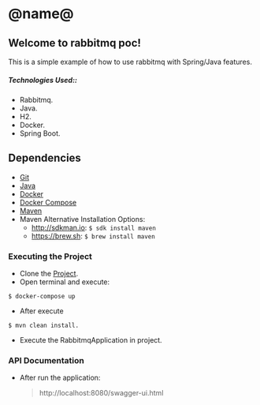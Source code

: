 # @name@

## Welcome to rabbitmq poc!

This is a simple example of how to use rabbitmq with Spring/Java features.

##### Technologies Used::
 - Rabbitmq.
 - Java.
 - H2.
 - Docker.
 - Spring Boot.

## Dependencies
- [Git](https://www.atlassian.com/git/tutorials/install-git)
- [Java](https://www.java.com/en/download/help/download_options.xml)
- [Docker](https://docs.docker.com/engine/installation/)
- [Docker Compose](https://docs.docker.com/compose/install/)
- [Maven](https://maven.apache.org/install.html)
- Maven Alternative Installation Options: 
  - http://sdkman.io: `$ sdk install maven`
  - https://brew.sh: `$ brew install maven`

### Executing the Project
- Clone the [Project](https://github.com/JoaoPedroCardoso/rabbitmq-poc).
- Open terminal and execute: 
```
$ docker-compose up
```
- After execute 
```
$ mvn clean install.
```
- Execute the RabbitmqApplication in project.

### API Documentation
- After run the application:

	> http://localhost:8080/swagger-ui.html